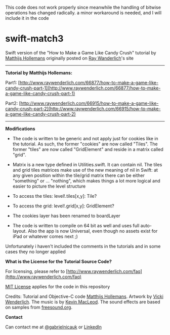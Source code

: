 This code does not work properly since meanwhile the handling of bitwise operations has changed radically.
a minor workaround is needed, and I will include it in the code



swift-match3
============

Swift version of the "How to Make a Game Like Candy Crush" tutorial by [Matthijs Hollemans](http://matthijshollemans.com/) originally posted on [Ray Wanderlich](www.raywenderlich.com)'s site

****

**Tutorial by Matthijs Hollemans:**

Part1: [http://www.raywenderlich.com/66877/how-to-make-a-game-like-candy-crush-part-1](http://www.raywenderlich.com/66877/how-to-make-a-game-like-candy-crush-part-1)

Part2: [http://www.raywenderlich.com/66915/how-to-make-a-game-like-candy-crush-part-2](http://www.raywenderlich.com/66915/how-to-make-a-game-like-candy-crush-part-2)


****

**Modifications**

* The code is written to be generic and not apply just for cookies like in the tutorial. As such, the former "cookies" are now called "Tiles". The former "tiles" are now called "GridElement" and reside in a matrix called "grid". 

* Matrix is a new type defined in Utilities.swift. It can contain nil. The tiles and grid tiles matrices make use of the new meaning of nil in Swift: at any given position within the tile/grid matrix there can be either "something" or ... "nothing", which makes things a lot more logical and easier to picture the level structure

* To access the tiles: level!.tiles[x,y]: Tile?
* To access the grid: level!.grid[x,y]: GridElement?
 
* The cookies layer has been renamed to boardLayer
 
* The code is written to compile on 64 bit as well and uses full auto-layout. Also the app is now Universal, even though no assets exist for iPad or whatever comes next ;)

Unfortunately i haven't included the comments in the tutorials and in some cases they no longer applied

**What is the License for the Tutorial Source Code?**  

For licensing, please refer to [http://www.raywenderlich.com/faq](http://www.raywenderlich.com/faq)

[MIT License](http://opensource.org/licenses/MIT) applies for the code in this repository

Credits: Tutorial and Objective-C code [Matthijs Hollemans](http://www.raywenderlich.com/u/Hollance). Artwork by [Vicki Wenderlich](http://www.gameartguppy.com/about/license/). The music is by [Kevin MacLeod](http://incompetech.com/). The sound effects are based on samples from [freesound.org](http://freesound.org).

**Contact**

Can contact me at [@gabrielnicauk](https://twitter.com/gabrielnicauk) or [LinkedIn](https://www.linkedin.com/profile/view?id=6523115&authType=name&authToken=OlZi&locale=en_US&pvs=pp&trk=ppro_viewmore)
